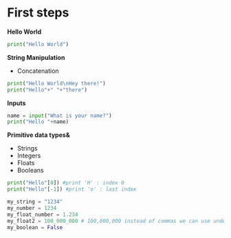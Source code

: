 # First steps

**Hello World**

```py
print("Hello World")
```

**String Manipulation**
- Concatenation

```py
print("Hello World\nHey there!")
print("Hello"+" "+"there")
```

**Inputs**

```py
name = input("What is your name?")
print("Hello "+name)
```

**Primitive data types&**

- Strings
- Integers
- Floats
- Booleans

```py
print("Hello"[0]) #print 'H' : index 0
print("Hello"[-1]) #print 'o' : last index

my_string = "1234"
my_number = 1234
my_float_number = 1.234
my_float2 = 100_000_000 # 100,000,000 instead of commas we can use underscore _
my_boolean = False
```